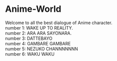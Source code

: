 # Anime-World
Welcome to all the best dialogue of Anime character.</br>
number 1: WAKE UP TO REALITY.</br>
number 2: ARA ARA SAYONARA.</br>
number 3: DATTEBAYO</br>
number 4: GAMBARE GAMBARE</br>
number 5: NEZUKO CHANNNNNNN</br>
number 6: WAKU WAKU</br>
